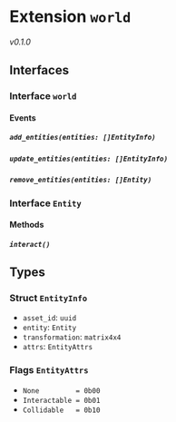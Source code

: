 # Extension `world`
*v0.1.0*


## Interfaces
### Interface `world`

#### Events
##### `add_entities(entities: []EntityInfo)`

##### `update_entities(entities: []EntityInfo)`

##### `remove_entities(entities: []Entity)`

### Interface `Entity`

#### Methods
##### `interact()`

## Types
### Struct `EntityInfo`

- `asset_id`: `uuid`
- `entity`: `Entity`
- `transformation`: `matrix4x4`
- `attrs`: `EntityAttrs`
### Flags `EntityAttrs`

- `None         = 0b00`
- `Interactable = 0b01`
- `Collidable   = 0b10`
